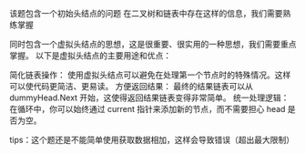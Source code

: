 该题包含一个初始头结点的问题
在二叉树和链表中存在这样的信息，我们需要熟练掌握

同时包含一个虚拟头结点的思想，这是很重要、很实用的一种思想，我们需要重点掌握。
以下是虚拟头结点的主要用途和优点：

简化链表操作：
使用虚拟头结点可以避免在处理第一个节点时的特殊情况。这样可以使代码更简洁、更易读。
方便返回结果：
最终的结果链表可以从 dummyHead.Next 开始，这使得返回结果链表变得非常简单。
统一处理逻辑：
在循环中，你可以始终通过 current 指针来添加新的节点，而不需要担心 head 是否为空。

tips：这个题还是不能简单使用获取数据相加，这样会导致错误（超出最大限制）